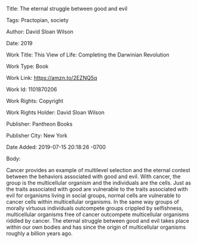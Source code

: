 Title:  The eternal struggle between good and evil

Tags:   Practopian, society

Author: David Sloan Wilson

Date:   2019

Work Title: This View of Life: Completing the Darwinian Revolution

Work Type: Book

Work Link: https://amzn.to/2EZNQ5q

Work Id: 1101870206

Work Rights: Copyright

Work Rights Holder: David Sloan Wilson

Publisher: Pantheon Books

Publisher City: New York

Date Added: 2019-07-15 20:18:26 -0700

Body: 

Cancer provides an example of multilevel selection and the eternal contest between the behaviors associated with good and evil. With cancer, the group is the multicellular organism and the individuals are the cells. Just as the traits associated with good are vulnerable to the traits associated with evil for organisms living in social groups, normal cells are vulnerable to cancer cells within multicellular organisms. In the same way groups of morally virtuous individuals outcompete groups crippled by selfishness, multicellular organisms free of cancer outcompete multicellular organisms riddled by cancer. The eternal struggle between good and evil takes place within our own bodies and has since the origin of multicellular organisms roughly a billion years ago. 


